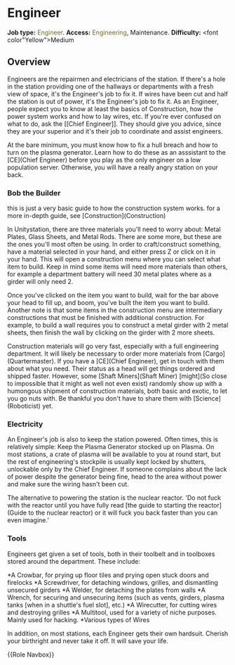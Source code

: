 # Engineer
**Job type:** <font color= "#74652c">Engineer</font>. **Access:** <font color="#74652c">Engineering</font>, Maintenance. **Difficulty:** <font color"Yellow">Medium</font>


## Overview

Engineers are the repairmen and electricians of the station. If there's a hole in the station providing one of the hallways or departments with a fresh view of space, it's the Engineer's job to fix it. If wires have been cut and half the station is out of power, it's the Engineer's job to fix it. As an Engineer, people expect you to know at least the basics of Construction, how the power system works and how to lay wires, etc. If you're ever confused on what to do, ask the [[Chief Engineer]]. They should give you advice, since they are your superior and it's their job to coordinate and assist engineers.

At the bare minimum, you must know how to fix a hull breach and how to turn on the plasma generator. Learn how to do these as an asssistant to the \[CE](Chief Engineer) before you play as the only engineer on a low population server. Otherwise, you will have a really angry station on your back.
### Bob the Builder

this is just a very basic guide to how the construction system works. for a more in-depth guide, see \[Construction](Construction)

In Unitystation, there are three materials you'll need to worry about: Metal Plates, Glass Sheets, and Metal Rods. There are some more, but these are the ones you'll most often be using. In order to craft/construct something, have a material selected in your hand, and either press Z or click on it in your hand. This will open a construction menu where you can select what item to build. Keep in mind some items will need more materials than others, for example a department battery will need 30 metal plates where as a girder will only need 2. 

Once you've clicked on the item you want to build, wait for the bar above your head to fill up, and boom, you've built the item you want to build. Another note is that some items in the construction menu are intermediary constructions that must be finished with additional construction. For example, to build a wall requires you to construct a metal girder with 2 metal sheets, then finish the wall by clicking on the girder with 2 more sheets.

Construction materials will go very fast, especially with a full engineering department. It will likely be necessary to order more materials from \[Cargo](Quartermaster). If you have a \[CE](Chief Engineer), get in touch with them about what you need. Their status as a head will get things ordered and shipped faster. However, some \[Shaft Miners](Shaft Miner) \[might](So close to impossible that it might as well not even exist) randomly show up with a humongous shipment of construction materials, both basic and exotic, to let you go nuts with. Be thankful you don't have to share them with \[Science](Roboticist) yet.


### Electricity

An Engineer's job is also to keep the station powered. Often times, this is relatively simple: Keep the Plasma Generator stocked up on Plasma. On most stations, a crate of plasma will be available to you at round start, but the rest of engineering's stockpile is usually kept locked by shutters, unlockable only by the Chief Engineer. If someone complains about the lack of power despite the generator being fine, head to the area without power and make sure the wiring hasn't been cut.

The alternative to powering the station is the nuclear reactor. 'Do not fuck with the reactor until you have fully read \[the guide to starting the reactor](Guide to the nuclear reactor) or it will fuck you back faster than you can even imagine.'


### Tools


Engineers get given a set of tools, both in their toolbelt and in toolboxes stored around the department. These include:

*A Crowbar, for prying up floor tiles and prying open stuck doors and firelocks
*A Screwdriver, for detaching windows, grilles, and dismantling unsecured girders
*A Welder, for detaching the plates from walls
*A Wrench, for securing and unsecuring items (such as vents, girders, plasma tanks [when in a shuttle's fuel slot], etc.)
*A Wirecutter, for cutting wires and destroying grilles
*A Multitool, used for a variety of niche purposes. Mainly used for hacking.
*Various types of Wires

In addition, on most stations, each Engineer gets their own hardsuit. Cherish your birthright and never take it off. It will save your life.

{{Role Navbox}}
